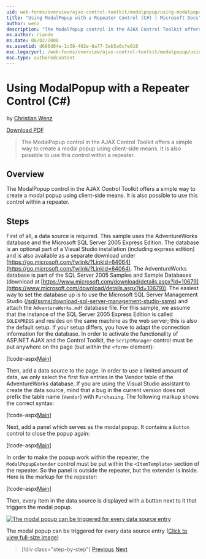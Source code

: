 ```yaml
---
uid: web-forms/overview/ajax-control-toolkit/modalpopup/using-modalpopup-with-a-repeater-control-cs
title: "Using ModalPopup with a Repeater Control (C#) | Microsoft Docs"
author: wenz
description: "The ModalPopup control in the AJAX Control Toolkit offers a simple way to create a modal popup using client-side means. It is also possible to use this contr... (C#)"
ms.author: riande
ms.date: 06/02/2008
ms.assetid: d686d84a-1c58-492e-8a77-3eb5a0cfe918
msc.legacyurl: /web-forms/overview/ajax-control-toolkit/modalpopup/using-modalpopup-with-a-repeater-control-cs
msc.type: authoredcontent
---
```

# Using ModalPopup with a Repeater Control (C#)

by [Christian Wenz](https://github.com/wenz)

[Download PDF](https://download.microsoft.com/download/b/6/a/b6ae89ee-df69-4c87-9bfb-ad1eb2b23373/modalpopup2CS.pdf)

> The ModalPopup control in the AJAX Control Toolkit offers a simple way to create a modal popup using client-side means. It is also possible to use this control within a repeater.

## Overview

The ModalPopup control in the AJAX Control Toolkit offers a simple way to create a modal popup using client-side means. It is also possible to use this control within a repeater.

## Steps

First of all, a data source is required. This sample uses the AdventureWorks database and the Microsoft SQL Server 2005 Express Edition. The database is an optional part of a Visual Studio installation (including express edition) and is also available as a separate download under [https://go.microsoft.com/fwlink/?LinkId=64064](https://go.microsoft.com/fwlink/?LinkId=64064). The AdventureWorks database is part of the SQL Server 2005 Samples and Sample Databases (download at [https://www.microsoft.com/download/details.aspx?id=10679](https://www.microsoft.com/download/details.aspx?id=10679)). The easiest way to set the database up is to use the Microsoft SQL Server Management Studio ([/sql/ssms/download-sql-server-management-studio-ssms](/sql/ssms/download-sql-server-management-studio-ssms)) and attach the `AdventureWorks.mdf` database file. For this sample, we assume that the instance of the SQL Server 2005 Express Edition is called `SQLEXPRESS` and resides on the same machine as the web server; this is also the default setup. If your setup differs, you have to adapt the connection information for the database. In order to activate the functionality of ASP.NET AJAX and the Control Toolkit, the `ScriptManager` control must be put anywhere on the page (but within the `<form>` element):

[!code-aspx[Main](using-modalpopup-with-a-repeater-control-cs/samples/sample1.aspx)]

Then, add a data source to the page. In order to use a limited amount of data, we only select the first five entries in the Vendor table of the AdventureWorks database. If you are using the Visual Studio assistant to create the data source, mind that a bug in the current version does not prefix the table name (`Vendor`) with `Purchasing`. The following markup shows the correct syntax:

[!code-aspx[Main](using-modalpopup-with-a-repeater-control-cs/samples/sample2.aspx)]

Next, add a panel which serves as the modal popup. It contains a `Button` control to close the popup again:

[!code-aspx[Main](using-modalpopup-with-a-repeater-control-cs/samples/sample3.aspx)]

In order to make the popup work within the repeater, the `ModalPopupExtender` control must be put within the `<ItemTemplate>` section of the repeater. So the panel is outside the repeater, but the extender is inside. Here is the markup for the repeater:

[!code-aspx[Main](using-modalpopup-with-a-repeater-control-cs/samples/sample4.aspx)]

Then, every item in the data source is displayed with a button next to it that triggers the modal popup.

[![The modal popup can be triggered for every data source entry](using-modalpopup-with-a-repeater-control-cs/_static/image2.png)](using-modalpopup-with-a-repeater-control-cs/_static/image1.png)

The modal popup can be triggered for every data source entry ([Click to view full-size image](using-modalpopup-with-a-repeater-control-cs/_static/image3.png))

> [!div class="step-by-step"]
> [Previous](launching-a-modal-popup-window-from-server-code-cs.md)
> [Next](handling-postbacks-from-a-modalpopup-cs.md)
